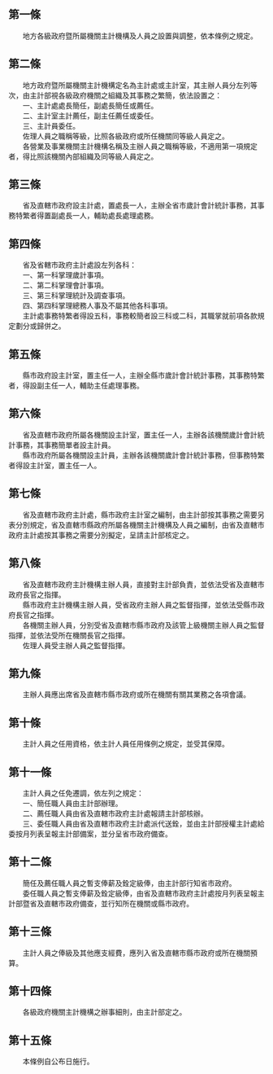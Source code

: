 第一條 
-------
　　地方各級政府暨所屬機關主計機構及人員之設置與調整，依本條例之規定。  


第二條 
-------
　　地方政府暨所屬機關主計機構定名為主計處或主計室，其主辦人員分左列等次，由主計部視各級政府機關之組織及其事務之繁簡，依法設置之：  
　　一、主計處處長簡任，副處長簡任或薦任。  
　　二、主計室主計薦任，副主任薦任或委任。  
　　三、主計員委任。  
　　佐理人員之職稱等級，比照各級政府或所任機關同等級人員定之。  
　　各營業及事業機關主計機構名稱及主辦人員之職稱等級，不適用第一項規定者，得比照該機關內部組織及同等級人員定之。  


第三條 
-------
　　省及直轄市政府設主計處，置處長一人，主辦全省市歲計會計統計事務，其事務特繁者得置副處長一人，輔助處長處理處務。  


第四條 
-------
　　省及省轄市政府主計處設左列各科：  
　　一、第一科掌理歲計事項。  
　　二、第二科掌理會計事項。  
　　三、第三科掌理統計及調查事項。  
　　四、第四科掌理總務人事及不屬其他各科事項。  
　　主計處事務特繁者得設五科，事務較簡者設三科或二科，其職掌就前項各款規定劃分或歸併之。  


第五條 
-------
　　縣市政府設主計室，置主任一人，主辦全縣市歲計會計統計事務，其事務特繁者，得設副主任一人，輔助主任處理事務。  


第六條 
-------
　　省及直轄市政府所屬各機關設主計室，置主任一人，主辦各該機關歲計會計統計事務，其事務簡單者設主計員。  
　　縣市政府所屬各機關設主計員，主辦各該機關歲計會計統計事務，但事務特繁者得設主計室，置主任一人。  


第七條 
-------
　　省及直轄市政府主計處，縣市政府主計室之編制，由主計部按其事務之需要另表分別規定，省及直轄市縣政府所屬各機關主計機構及人員之編制，由省及直轄市政府主計處按其事務之需要分別擬定，呈請主計部核定之。  


第八條 
-------
　　省及直轄市政府主計機構主辦人員，直接對主計部負責，並依法受省及直轄市政府長官之指揮。  
　　縣市政府主計機構主辦人員，受省政府主辦人員之監督指揮，並依法受縣市政府長官之指揮。  
　　各機關主辦人員，分別受省及直轄市縣市政府及該管上級機關主辦人員之監督指揮，並依法受所在機關長官之指揮。  
　　佐理人員受主辦人員之監督指揮。  


第九條 
-------
　　主辦人員應出席省及直轄市縣市政府或所在機關有關其業務之各項會議。  


第十條 
-------
　　主計人員之任用資格，依主計人員任用條例之規定，並受其保障。  


第十一條 
---------
　　主計人員之任免遷調，依左列之規定：  
　　一、簡任職人員由主計部辦理。  
　　二、薦任職人員由省及直轄市政府主計處報請主計部核辦。  
　　三、委任職人員由省及直轄市政府主計處派代送銓，並由主計部授權主計處給委按月列表呈報主計部備案，並分呈省市政府備查。  


第十二條 
---------
　　簡任及薦任職人員之暫支俸薪及銓定級俸，由主計部行知省市政府。  
　　委任職人員之暫支俸薪及銓定級俸，由省及直轄市政府主計處按月列表呈報主計部暨省及直轄市政府備查，並行知所在機關或縣市政府。  


第十三條 
---------
　　主計人員之俸級及其他應支經費，應列入省及直轄市縣市政府或所在機關預算。  


第十四條 
---------
　　各級政府機關主計機構之辦事細則，由主計部定之。  


第十五條 
---------
　　本條例自公布日施行。
